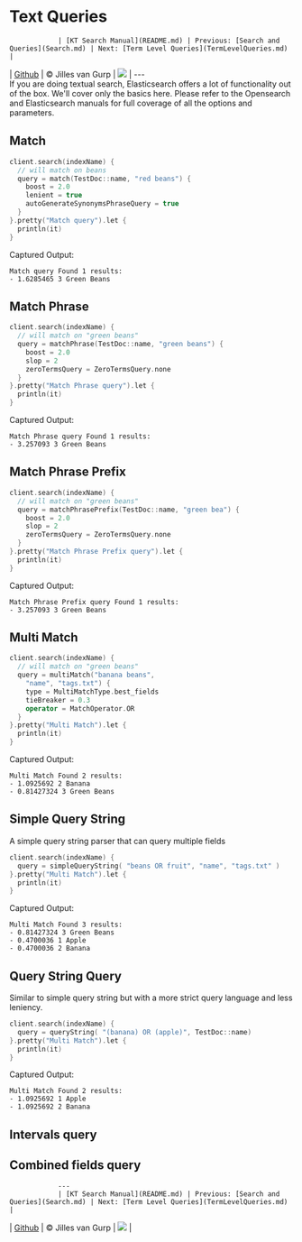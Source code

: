 # Text Queries 

                | [KT Search Manual](README.md) | Previous: [Search and Queries](Search.md) | Next: [Term Level Queries](TermLevelQueries.md) |
| [Github](https://github.com/jillesvangurp/kt-search) | &copy; Jilles van Gurp | [![](https://jitpack.io/v/jillesvangurp/kt-search.svg)](https://jitpack.io/#jillesvangurp/kt-search) |
                ---                
                If you are doing textual search, Elasticsearch offers a lot of functionality out of the box. We'll cover only
the basics here. Please refer to the Opensearch and Elasticsearch manuals for full coverage of all the options 
and parameters.

## Match

```kotlin
client.search(indexName) {
  // will match on beans
  query = match(TestDoc::name, "red beans") {
    boost = 2.0
    lenient = true
    autoGenerateSynonymsPhraseQuery = true
  }
}.pretty("Match query").let {
  println(it)
}
```

Captured Output:

```
Match query Found 1 results:
- 1.6285465 3 Green Beans

```

## Match Phrase

```kotlin
client.search(indexName) {
  // will match on "green beans"
  query = matchPhrase(TestDoc::name, "green beans") {
    boost = 2.0
    slop = 2
    zeroTermsQuery = ZeroTermsQuery.none
  }
}.pretty("Match Phrase query").let {
  println(it)
}
```

Captured Output:

```
Match Phrase query Found 1 results:
- 3.257093 3 Green Beans

```

## Match Phrase Prefix

```kotlin
client.search(indexName) {
  // will match on "green beans"
  query = matchPhrasePrefix(TestDoc::name, "green bea") {
    boost = 2.0
    slop = 2
    zeroTermsQuery = ZeroTermsQuery.none
  }
}.pretty("Match Phrase Prefix query").let {
  println(it)
}
```

Captured Output:

```
Match Phrase Prefix query Found 1 results:
- 3.257093 3 Green Beans

```

## Multi Match

```kotlin
client.search(indexName) {
  // will match on "green beans"
  query = multiMatch("banana beans",
    "name", "tags.txt") {
    type = MultiMatchType.best_fields
    tieBreaker = 0.3
    operator = MatchOperator.OR
  }
}.pretty("Multi Match").let {
  println(it)
}
```

Captured Output:

```
Multi Match Found 2 results:
- 1.0925692 2 Banana
- 0.81427324 3 Green Beans

```

## Simple Query String

A simple query string parser that can query multiple fields

```kotlin
client.search(indexName) {
  query = simpleQueryString( "beans OR fruit", "name", "tags.txt" )
}.pretty("Multi Match").let {
  println(it)
}
```

Captured Output:

```
Multi Match Found 3 results:
- 0.81427324 3 Green Beans
- 0.4700036 1 Apple
- 0.4700036 2 Banana

```

## Query String Query

Similar to simple query string but with a more strict query language and less leniency.

```kotlin
client.search(indexName) {
  query = queryString( "(banana) OR (apple)", TestDoc::name)
}.pretty("Multi Match").let {
  println(it)
}
```

Captured Output:

```
Multi Match Found 2 results:
- 1.0925692 1 Apple
- 1.0925692 2 Banana

```

## Intervals query

## Combined fields query


                ---
                | [KT Search Manual](README.md) | Previous: [Search and Queries](Search.md) | Next: [Term Level Queries](TermLevelQueries.md) |
| [Github](https://github.com/jillesvangurp/kt-search) | &copy; Jilles van Gurp | [![](https://jitpack.io/v/jillesvangurp/kt-search.svg)](https://jitpack.io/#jillesvangurp/kt-search) |